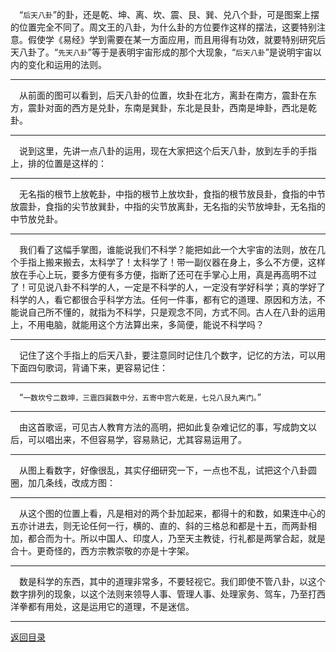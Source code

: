 &emsp;“``后天八卦``”的卦，还是乾、坤、离、坎、震、艮、巽、兑八个卦，可是图案上摆的位置完全不同了。周文王的八卦，为什么卦的方位要作这样的摆法，这要特别注意。假使学《易经》学到需要在某一方面应用，而且用得有功效，就要特别研究后天八卦了。“``先天八卦``”等于是表明宇宙形成的那个大现象，“``后天八卦``”是说明宇宙以内的变化和运用的法则。
___
&emsp;从前面的图可以看到，后天八卦的位置，坎卦在北方，离卦在南方，震卦在东方，震卦对面的西方是兑卦，东南是巽卦，东北是艮卦，西南是坤卦，西北是乾卦。
___
&emsp;说到这里，先讲一点八卦的运用，现在大家把这个后天八卦，放到左手的手指上，排的位置是这样的：
___
&emsp;无名指的根节上放乾卦，中指的根节上放坎卦，食指的根节放艮卦，食指的中节放震卦，食指的尖节放巽卦，中指的尖节放离卦，无名指的尖节放坤卦，无名指的中节放兑卦。
___
&emsp;我们看了这幅手掌图，谁能说我们不科学？能把如此一个大宇宙的法则，放在几个手指上搬来搬去，太科学了！太科学了！带一副仪器在身上，多么不方便，这样放在手心上玩，要多方便有多方便，指断了还可在手掌心上用，真是再高明不过了！可见说八卦不科学的人，一定是不科学的人，一定没有学好科学；真的学好了科学的人，看它都很合乎科学方法。任何一件事，都有它的道理、原因和方法，不能说自己所不懂的，就指为不科学，只是观念不同，方式不同。古人在八卦的运用上，不用电脑，就能用这个方法算出来，多简便，能说不科学吗？
___
&emsp;记住了这个手指上的后天八卦，要注意同时记住几个数字，记忆的方法，可以用下面四句歌词，背诵下来，更容易记住：
___
&emsp;“``一数坎兮二数坤，三震四巽数中分，五寄中宫六乾是，七兑八艮九离门。``”
___
&emsp;由这首歌谣，可见古人教育方法的高明，把如此复杂难记忆的事，写成韵文以后，可以唱出来，不但容易学，容易熟记，尤其容易运用了。
___
&emsp;从图上看数字，好像很乱，其实仔细研究一下，一点也不乱，试把这个八卦圆圈，加几条线，改成方图：
___
&emsp;从这个图的位置上看，凡是相对的两个卦加起来，都得十的和数，如果连中心的五亦计进去，则无论任何一行，横的、直的、斜的三格总和都是十五，而两卦相加，都合而为十。所以中国人、印度人，乃至天主教徒，行礼都是两掌合起，就是合十。更奇怪的，西方宗教崇敬的亦是十字架。
___
&emsp;数是科学的东西，其中的道理非常多，不要轻视它。我们即使不管八卦，以这个数字排列的现象，以这个法则来领导人事、管理人事、处理家务、驾车，乃至打西洋拳都有用处，这是运用它的道理，不是迷信。
___
[返回目录](../../master/README.md#目录)
